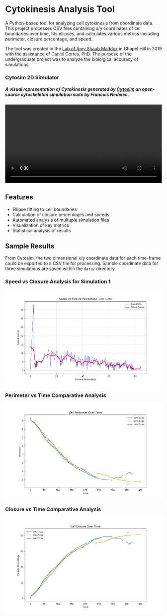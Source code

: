 # Cytokinesis Analysis Tool

A Python-based tool for analyzing cell cytokinesis from coordinate data. This project processes CSV files containing x/y coordinates of cell boundaries over time, fits ellipses, and calculates various metrics including perimeter, closure percentage, and speed.

The tool was created in the [Lab of Amy Shaub Maddox](https://asmlab.web.unc.edu/) in Chapel Hill in 2019 with the assistance of Daniel Cortes, PhD. The purpose of the undergraduate project was to analyze the bioloigical accuracy of simulations.

### Cytosim 2D Simulator
##### A visual representation of Cytokinesis generated by [Cytosim](https://gitlab.com/f-nedelec/cytosim) an open-source cytoskeleton simulation suite by Francois Nedelec. 

<video width="100%" controls>
    <source src="2dCellularClosureExample.mp4" type="video/mp4">
    Your browser does not support the video tag.
</video>

## Features
- Ellipse fitting to cell boundaries
- Calculation of closure percentages and speeds
- Automated analysis of multuple simulation files
- Visualization of key metrics
- Statistical analysis of results


## Sample Results

From Cytosim, the two dimensional x/y coordinate data for each time-frame could be exported to a CSV file for processing. Sample coordinate data for three simulations are saved within the `data/` directory.

### Speed vs Closure Analysis for Simulation 1

![Speed vs Closure Plot](results/speed_vs_closure/speed_vs_closure_sim-1.csv.png)


### Perimeter vs Time Comparative Analysis

![Perimeter vs Time](results/perimeters.png)

### Closure vs Time Comparative Analysis

![Closure vs Time](results/closures.png)
